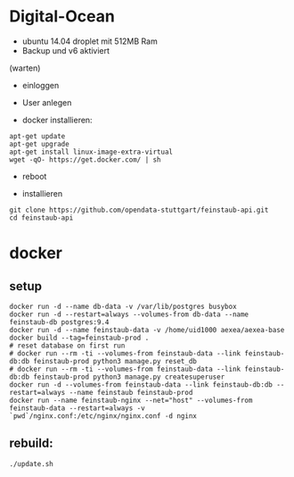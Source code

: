 # Digital-Ocean

* ubuntu 14.04 droplet mit 512MB Ram
* Backup und v6 aktiviert

(warten)

* einloggen
* User anlegen

* docker installieren:
```
apt-get update
apt-get upgrade
apt-get install linux-image-extra-virtual
wget -qO- https://get.docker.com/ | sh
```

* reboot

* installieren
```
git clone https://github.com/opendata-stuttgart/feinstaub-api.git
cd feinstaub-api
```

# docker
## setup
```
docker run -d --name db-data -v /var/lib/postgres busybox
docker run -d --restart=always --volumes-from db-data --name feinstaub-db postgres:9.4
docker run -d --name feinstaub-data -v /home/uid1000 aexea/aexea-base
docker build --tag=feinstaub-prod .
# reset database on first run
# docker run --rm -ti --volumes-from feinstaub-data --link feinstaub-db:db feinstaub-prod python3 manage.py reset_db
# docker run --rm -ti --volumes-from feinstaub-data --link feinstaub-db:db feinstaub-prod python3 manage.py createsuperuser
docker run -d --volumes-from feinstaub-data --link feinstaub-db:db --restart=always --name feinstaub feinstaub-prod
docker run --name feinstaub-nginx --net="host" --volumes-from feinstaub-data --restart=always -v `pwd`/nginx.conf:/etc/nginx/nginx.conf -d nginx
```

## rebuild:
```
./update.sh
```